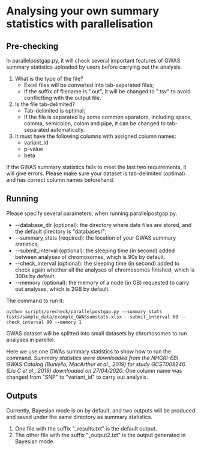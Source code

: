 # Analysing your own summary statistics with parallelisation

## Pre-checking

In parallelpostgap.py, it will check several important features of GWAS summary statistics uploaded by users before carrying out the analysis.

1. What is the type of the file?
	* Excel files will be converted into tab-separated files;
	* If the suffix of filename is ".out", it will be changed to ".tsv" to avoid conflictting with the output file.
2. Is the file tab-delimited?
	* Tab-delimited is optimal;
	* If the file is separated by some common sparators, including space, comma, semicolon, colom and pipe, it can be changed to tab-separated automatically.
3. It must have the following columns with assigned column names:
   * variant_id
   * p-value
   * beta

If the GWAS summary statistics fails to meet the last two requirements, it will give errors. Please make sure your dataset is tab-delimited (optimal) and has correct column names beforehand.

## Running

Please specify several parameters, when running parallelpostgap.py.

* --database_dir (optional): the directory where data files are stored, and the default directory is "databases/";
* --summary_stats (required): the location of your GWAS summary statistics;
* --submit_interval (optional): the sleeping time (in second) added between analyses of chromosomes, which is 90s by default.
* --check_interval (optional): the sleeping time (in second) added to check again whether all the analyses of chromosomes finished, which is 300s by default.
* --memory (optional): the memory of a node (in GB) requested to carry out analyses, which is 2GB by default.

The command to run it:

`python scripts/precheck/parallelpostgap.py --summary_stats tests/sample_data/example_GWASsumstats.xlsx --submit_interval 60 --check_interval 90 --memory 1`

GWAS dataset will be splitted into small datasets by chromosomes to run analyses in parellel.

Here we use one GWAs summary statistics to show how to run the command. *Summary statistics were downloaded from the NHGRI-EBI GWAS Catalog (Buniello, MacArthur et al., 2019) for study GCST009246 (Liu C et al., 2019) downloaded on 27/04/2020.* One column name was changed from "SNP" to "variant_id" to carry out analysis.

## Outputs

Currently, Bayesian mode is on by default, and two outputs will be produced and saved under the same directory as summary statistics.

1. One file with the suffix "\_results.txt" is the default output.
2. The other file with the suffix "\_output2.txt" is the output generated in Bayesian mode.
